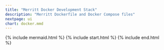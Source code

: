 ```yaml
---
title: "Merritt Docker Development Stack"
description: "Merritt Dockerfile and Docker Compose files"
nextpage: ui
chart: docker.mmd
---
```


{% include mermaid.html %}
{% include start.html %}
{% include end.html %}

